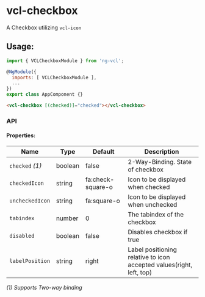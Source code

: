 # vcl-checkbox

A Checkbox utilizing `vcl-icon`

## Usage:

```js
import { VCLCheckboxModule } from 'ng-vcl';

@NgModule({
  imports: [ VCLCheckboxModule ],
  ...
})
export class AppComponent {}
```

 ```html
<vcl-checkbox [(checked)]="checked"></vcl-checkbox> 
```

### API 

#### Properties:

| Name                | Type        | Default            | Description
| ------------        | ----------- | ------------------ |--------------
| `checked` *(1)*     | boolean     | false              | 2-Way-Binding. State of checkbox 
| `checkedIcon`       | string      | fa:check-square-o  | Icon to be displayed when checked 
| `uncheckedIcon`     | string      | fa:square-o        | Icon to be displayed when unchecked
| `tabindex`          | number      | 0                  | The tabindex of the checkbox
| `disabled`          | boolean     | false              | Disables checkbox if true
| `labelPosition`     | string      | right              | Label positioning relative to icon accepted values(right, left, top)

*(1) Supports Two-way binding*

